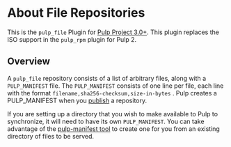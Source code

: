 # About File Repositories

This is the `pulp_file` Plugin for [Pulp Project
3.0+](https://pypi.org/project/pulpcore/). This plugin replaces the ISO support in the
`pulp_rpm` plugin for Pulp 2.

## Overview

A `pulp_file` repository consists of a list of arbitrary files, along with a `PULP_MANIFEST` file.
The `PULP_MANIFEST` consists of one line per file, each line with the format
`filename,sha256-checksum,size-in-bytes` . Pulp creates a PULP_MANIFEST when you [publish](site:/pulp_file/docs/user/guides/02-publish-host/)
a repository.

If you are setting up a directory that you wish to make available to Pulp to synchronize, it will need
to have its own `PULP_MANIFEST`. You can take advantage of the
[pulp-manifest tool](https://github.com/pulp/pulp-manifest/) to create one for you from an existing directory
of files to be served.
